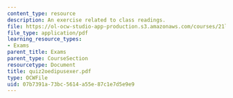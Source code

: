 ```yaml
---
content_type: resource
description: An exercise related to class readings.
file: https://ol-ocw-studio-app-production.s3.amazonaws.com/courses/21l-012-forms-of-western-narrative-spring-2004/07b7391a73bc5614a55e87c1e7d5e9e9_quiz2oedipusexer.pdf
file_type: application/pdf
learning_resource_types:
- Exams
parent_title: Exams
parent_type: CourseSection
resourcetype: Document
title: quiz2oedipusexer.pdf
type: OCWFile
uid: 07b7391a-73bc-5614-a55e-87c1e7d5e9e9
---
```

